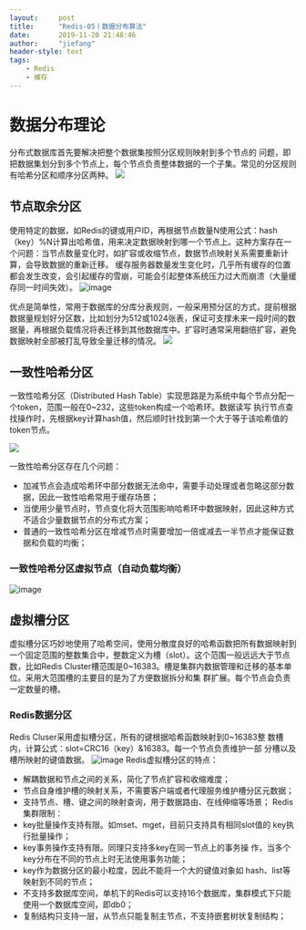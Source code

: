 ```yaml
---
layout:     post
title:      "Redis-05丨数据分布算法"
date:       2019-11-20 21:48:46
author:     "jiefang"
header-style: text
tags:
    - Redis
    - 缓存
---
```

# 数据分布理论
分布式数据库首先要解决把整个数据集按照分区规则映射到多个节点的 问题，即把数据集划分到多个节点上，每个节点负责整体数据的一个子集。常见的分区规则有哈希分区和顺序分区两种。
![](https://s2.ax1x.com/2020/01/18/1pHFns.png)

## 节点取余分区
使用特定的数据，如Redis的键或用户ID，再根据节点数量N使用公式：hash（key）%N计算出哈希值，用来决定数据映射到哪一个节点上。这种方案存在一个问题：当节点数量变化时，如扩容或收缩节点，数据节点映射关系需要重新计算，会导致数据的重新迁移。
缓存服务器数量发生变化时，几乎所有缓存的位置都会发生改变，会引起缓存的雪崩，可能会引起整体系统压力过大而崩溃（大量缓存同一时间失效）。
![image](https://s2.ax1x.com/2019/09/09/ntBQYT.png)

优点是简单性，常用于数据库的分库分表规则，一般采用预分区的方式，提前根据数据量规划好分区数，比如划分为512或1024张表，保证可支撑未来一段时间的数据量，再根据负载情况将表迁移到其他数据库中。扩容时通常采用翻倍扩容，避免数据映射全部被打乱导致全量迁移的情况。
![](https://s2.ax1x.com/2020/01/18/1pHBDA.png)

## 一致性哈希分区
一致性哈希分区（Distributed Hash Table）实现思路是为系统中每个节点分配一个token，范围一般在0~232，这些token构成一个哈希环。数据读写 执行节点查找操作时，先根据key计算hash值，然后顺时针找到第一个大于等于该哈希值的token节点。

![](https://s2.ax1x.com/2020/01/18/1pbSV1.png)

一致性哈希分区存在几个问题：
- 加减节点会造成哈希环中部分数据无法命中，需要手动处理或者忽略这部分数据，因此一致性哈希常用于缓存场景；
- 当使用少量节点时，节点变化将大范围影响哈希环中数据映射，因此这种方式不适合少量数据节点的分布式方案；
- 普通的一致性哈希分区在增减节点时需要增加一倍或减去一半节点才能保证数据和负载的均衡；

### 一致性哈希分区虚拟节点（自动负载均衡）
![image](https://s2.ax1x.com/2019/09/09/nt6Niq.png)

## 虚拟槽分区
虚拟槽分区巧妙地使用了哈希空间，使用分散度良好的哈希函数把所有数据映射到一个固定范围的整数集合中，整数定义为槽（slot）。这个范围一般远远大于节点数，比如Redis Cluster槽范围是0~16383。槽是集群内数据管理和迁移的基本单位。采用大范围槽的主要目的是为了方便数据拆分和集 群扩展。每个节点会负责一定数量的槽。
### Redis数据分区
Redis Cluser采用虚拟槽分区，所有的键根据哈希函数映射到0~16383整 数槽内，计算公式：slot=CRC16（key）&16383。每一个节点负责维护一部 分槽以及槽所映射的键值数据。
![image](https://s2.ax1x.com/2019/09/09/ntgkEd.png)
Redis虚拟槽分区的特点：
- 解耦数据和节点之间的关系，简化了节点扩容和收缩难度；
- 节点自身维护槽的映射关系，不需要客户端或者代理服务维护槽分区元数据；
- 支持节点、槽、键之间的映射查询，用于数据路由、在线伸缩等场景；
Redis集群限制：
- key批量操作支持有限。如mset、mget，目前只支持具有相同slot值的 key执行批量操作；
- key事务操作支持有限。同理只支持多key在同一节点上的事务操 作，当多个key分布在不同的节点上时无法使用事务功能；
- key作为数据分区的最小粒度，因此不能将一个大的键值对象如 hash、list等映射到不同的节点；
- 不支持多数据库空间，单机下的Redis可以支持16个数据库，集群模式下只能使用一个数据库空间，即db0；
- 复制结构只支持一层，从节点只能复制主节点，不支持嵌套树状复制结构；